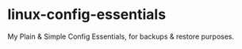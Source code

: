 # linux-config-essentials
My Plain &amp; Simple Config Essentials, for backups &amp; restore purposes.
